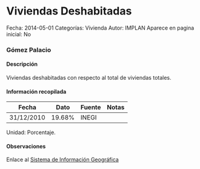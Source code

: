 Viviendas Deshabitadas
=====

Fecha: 2014-05-01
Categorías: Vivienda
Autor: IMPLAN
Aparece en pagina inicial: No

### Gómez Palacio

#### Descripción

Viviendas deshabitadas con respecto al total de viviendas totales.

<!-- break -->

#### Información recopilada

<table class="table table-hover table-bordered matriz">
  <thead>
    <tr><th>Fecha</th><th>Dato</th><th>Fuente</th><th>Notas</th></tr>
  </thead>
  <tbody>
    <tr><td class="centrado">31/12/2010</td><td class="derecha">19.68%</td><td>INEGI</td><td></td></tr>
  </tbody>
</table>

Unidad: Porcentaje.

#### Observaciones

Enlace al [Sistema de Información Geográfica](http://201.159.104.45:8080/apps/implan2.html)
